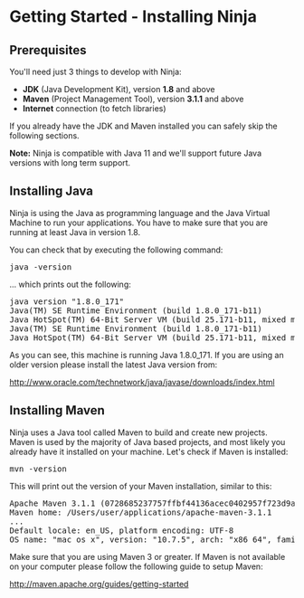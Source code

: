Getting Started - Installing Ninja
==================================

Prerequisites
-------------

You'll need just 3 things to develop with Ninja:

* **JDK** (Java Development Kit), version **1.8** and above
* **Maven** (Project Management Tool), version **3.1.1** and above
* **Internet** connection (to fetch libraries)

If you already have the JDK and Maven installed you can safely skip the following sections.

**Note:** Ninja is compatible with Java 11 and we'll support future Java versions
with long term support.
 
Installing Java
---------------

Ninja is using the Java as programming language and the Java Virtual Machine
to run your applications. You have to make sure that you are running at least
Java in version 1.8.

You can check that by executing the following command:

<pre class="prettyprint">
java -version
</pre>

... which prints out the following:

<pre class="prettyprint">
java version "1.8.0_171"
Java(TM) SE Runtime Environment (build 1.8.0_171-b11)
Java HotSpot(TM) 64-Bit Server VM (build 25.171-b11, mixed mode)java version "1.8.0_171"
Java(TM) SE Runtime Environment (build 1.8.0_171-b11)
Java HotSpot(TM) 64-Bit Server VM (build 25.171-b11, mixed mode)
</pre>

As you can see, this machine is running Java 1.8.0_171. If you are using an older
version please install the latest Java version from: 

http://www.oracle.com/technetwork/java/javase/downloads/index.html


Installing Maven
----------------

Ninja uses a Java tool called Maven to build and create new projects. 
Maven is used by the majority of Java based projects, and most likely you already
have it installed on your machine. Let's check if Maven is installed:

<pre class="prettyprint">
mvn -version
</pre>

This will print out the version of your Maven installation, similar to this:

<pre class="prettyprint">
Apache Maven 3.1.1 (0728685237757ffbf44136acec0402957f723d9a; 2013-09-17 17:22:22+0200)
Maven home: /Users/user/applications/apache-maven-3.1.1
...
Default locale: en_US, platform encoding: UTF-8
OS name: "mac os x", version: "10.7.5", arch: "x86_64", family: "mac"
</pre>

Make sure that you are using Maven 3 or greater. 
If Maven is not available on your computer please follow the following guide to setup Maven:

http://maven.apache.org/guides/getting-started

